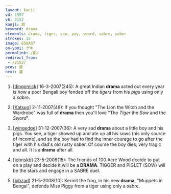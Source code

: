 ```yaml
---
layout: kanji
v4: 1997
v6: 2152
kanji: 劇
keyword: drama
elements: drama, tiger, sow, pig, sword, sabre, saber
strokes: 15
image: E58A87
on-yomi: ゲキ
permalink: /劇/
redirect_from:
 - /2152/
prev: 慮
next: 虐
---
```


1) [<a href="http://kanji.koohii.com/profile/dingomick">dingomick</a>] 16-3-2007(245): A great Indian <strong>drama</strong> acted out every year is how a poor Bengali boy fended off the <em>tigers</em> from his <em>pigs</em> using only a <em>sabre</em>.

2) [<a href="http://kanji.koohii.com/profile/Katsuo">Katsuo</a>] 2-11-2007(48): If you thought &quot;The Lion the Witch and the Wardrobe&quot; was full of<strong> drama</strong> then you&#039;ll love &quot;The <em>Tiger</em> the <em>Sow</em> and the <em>Sword</em>&quot;.

3) [<a href="http://kanji.koohii.com/profile/wingedge">wingedge</a>] 31-12-2007(36): A very sad<strong> drama</strong> about a little boy and his pigs. You see, a tiger showed up and ate up all his sows (his only source of income), and so the boy had to find the inner courage to go after the tiger with his dad&#039;s old rusty saber. Of course the boy dies, very tragic and all. It is a<strong> drama</strong> after all.

4) [<a href="http://kanji.koohii.com/profile/johnskb">johnskb</a>] 23-5-2006(15): The friends of 100 Acre Wood decide to put on a play and decide it will be a<strong> DRAMA</strong>. TIGGER and PIGLET (SOW) will be the stars and engage in a SABRE duel.

5) [<a href="http://kanji.koohii.com/profile/bihzad">bihzad</a>] 21-5-2008(10): Kermit the frog, in his new<strong> drama</strong>, &quot;Muppets in Bengal&quot;, defends Miss Piggy from a tiger using only a sabre.

